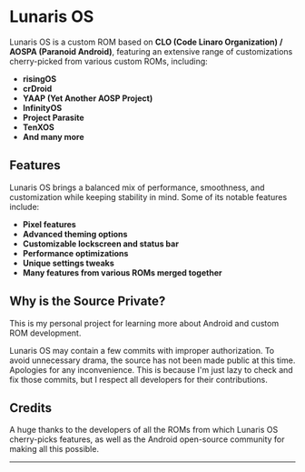 # Lunaris OS

Lunaris OS is a custom ROM based on **CLO (Code Linaro Organization) / AOSPA (Paranoid Android)**, featuring an extensive range of customizations cherry-picked from various custom ROMs, including:

- **risingOS**
- **crDroid**
- **YAAP (Yet Another AOSP Project)**
- **InfinityOS**
- **Project Parasite**
- **TenXOS**
- **And many more**

## Features

Lunaris OS brings a balanced mix of performance, smoothness, and customization while keeping stability in mind. Some of its notable features include:

- **Pixel features**
- **Advanced theming options**
- **Customizable lockscreen and status bar**
- **Performance optimizations**
- **Unique settings tweaks**
- **Many features from various ROMs merged together**

## Why is the Source Private?

This is my personal project for learning more about Android and custom ROM development.

Lunaris OS may contain a few commits with improper authorization. To avoid unnecessary drama, the source has not been made public at this time. Apologies for any inconvenience. This is because I'm just lazy to check and fix those commits, but I respect all developers for their contributions.

## Credits

A huge thanks to the developers of all the ROMs from which Lunaris OS cherry-picks features, as well as the Android open-source community for making all this possible.

---

